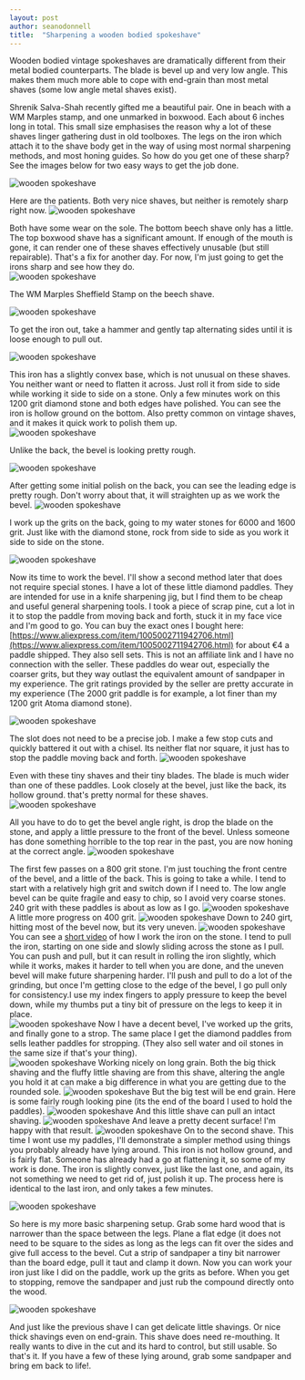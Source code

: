 ```yaml
---
layout: post
author: seanodonnell
title:  "Sharpening a wooden bodied spokeshave"
---
```


Wooden bodied vintage spokeshaves are dramatically different from their metal bodied counterparts. The blade is bevel up and very low angle. This makes them much more able to cope with end-grain than most metal shaves (some low angle metal shaves exist). 

Shrenik Salva-Shah recently gifted me a beautiful pair. One in beach with a WM Marples stamp, and one unmarked in boxwood. Each about 6 inches long in total. This small size emphasises the reason why a lot of these shaves linger gathering dust in old toolboxes. The legs on the iron which attach it to the shave body get in the way of using most normal sharpening methods, and most honing guides. So how do you get one of these sharp? See the images below for two easy ways to get the job done.     

![wooden spokeshave](/assets/images/woodenshave/1.jpg)

Here are the patients. Both very nice shaves, but neither is remotely sharp right now.
![wooden spokeshave](/assets/images/woodenshave/2.jpg)

Both have some wear on the sole. The bottom beech shave only has a little. The top boxwood shave has a significant amount. If enough of the mouth is gone, it can render one of these shaves effectively unusable (but still repairable). That's a fix for another day. For now, I'm just going to get the irons sharp and see how they do.  
![wooden spokeshave](/assets/images/woodenshave/3.jpg)

The WM Marples Sheffield Stamp on the beech shave.

![wooden spokeshave](/assets/images/woodenshave/4.jpg)

To get the iron out, take a hammer and gently tap alternating sides until it is loose enough to pull out.

![wooden spokeshave](/assets/images/woodenshave/5.jpg)

This iron has a slightly convex base, which is not unusual on these shaves. You neither want or need to flatten it across. Just roll it from side to side while working it side to side on a stone. Only a few minutes work on this 1200 grit diamond stone and both edges have polished. You can see the iron is hollow ground on the bottom. Also pretty common on vintage shaves, and it makes it quick work to polish them up.  
![wooden spokeshave](/assets/images/woodenshave/6.jpg)

Unlike the back, the bevel is looking pretty rough.

![wooden spokeshave](/assets/images/woodenshave/8.jpg)

After getting some initial polish on the back, you can see the leading edge is pretty rough. Don't worry about that, it will straighten up as we work the bevel.
![wooden spokeshave](/assets/images/woodenshave/9.jpg)

I work up the grits on the back, going to my water stones for 6000 and 1600 grit. Just like with the diamond stone, rock from side to side as you work it side to side on the stone.

![wooden spokeshave](/assets/images/woodenshave/10.jpg)

Now its time to work the bevel. I'll show a second method later that does not require special stones. I have a lot of these little diamond paddles. They are intended for use in a knife sharpening jig, but I find them to be cheap and useful general sharpening tools. I took a piece of scrap pine, cut a lot in it to stop the paddle from moving back and forth, stuck it in my face vice and I'm good to go. You can buy the exact ones I bought here: [https://www.aliexpress.com/item/1005002711942706.html](https://www.aliexpress.com/item/1005002711942706.html) for about €4 a paddle shipped. They also sell sets. This is not an affiliate link and I have no connection with the seller. These paddles do wear out, especially the coarser grits, but they way outlast the equivalent amount of sandpaper in my experience.  The grit ratings provided by the seller are pretty accurate in my experience (The 2000 grit paddle is for example, a lot finer than my 1200 grit Atoma diamond stone).

![wooden spokeshave](/assets/images/woodenshave/11.jpg)

The slot does not need to be a precise job. I make a few stop cuts and quickly battered it out with a chisel. Its neither flat nor square, it just has to stop the paddle moving back and forth.
![wooden spokeshave](/assets/images/woodenshave/12.jpg)

Even with these tiny shaves and their tiny blades. The blade is much wider than one of these paddles. Look closely at the bevel, just like the back, its hollow ground. that's pretty normal for these shaves.
![wooden spokeshave](/assets/images/woodenshave/13.jpg)

All you have to do to get the bevel angle right, is drop the blade on the stone, and apply a little pressure to the front of the bevel. Unless someone has done something horrible to the top rear in the past, you are now honing at the correct angle. 
![wooden spokeshave](/assets/images/woodenshave/14.jpg)

The first few passes on a 800 grit stone. I'm just touching the front centre of the bevel, and a little of the back. This is going to take a while. I tend to start with a relatively high grit and switch down if I need to. The low angle bevel can be quite fragile and easy to chip, so I avoid very coarse stones. 240 grit with these paddles is about as low as I go. 
![wooden spokeshave](/assets/images/woodenshave/15.jpg)
A little more progress on 400 grit.
![wooden spokeshave](/assets/images/woodenshave/16.jpg)
Down to 240 girt, hitting most of the bevel now, but its very uneven.
![wooden spokeshave](/assets/images/woodenshave/17.jpg)
You can see a [short video](https://www.youtube.com/watch?v=JChkKj7DGE0) of how I work the iron on the stone. I tend to pull the iron, starting on one side and slowly sliding across the stone as I pull. You can push and pull, but it can result in rolling the iron slightly, which while it works, makes it harder to tell when you are done, and the uneven bevel will make future sharpening harder. I'll push and pull to do a lot of the grinding, but once I'm getting close to the edge of the bevel, I go pull only for consistency.I use my index fingers to apply pressure to keep the bevel down, while my thumbs put a tiny bit of pressure on the legs to keep it in place.  
![wooden spokeshave](/assets/images/woodenshave/18.jpg)
Now I have a decent bevel, I've worked up the grits, and finally gone to a strop. The same place I get the diamond paddles from sells leather paddles for stropping. (They also sell water and oil stones in the same size if that's your thing).  
![wooden spokeshave](/assets/images/woodenshave/19.jpg)
Working nicely on long grain. Both the big thick shaving and the fluffy little shaving are from this shave, altering the angle you hold it at can make a big difference in what you are getting due to the rounded sole. 
![wooden spokeshave](/assets/images/woodenshave/20.jpg)
But the big test will be end grain. Here is some fairly rough looking pine (its the end of the board I used to hold the paddles).
![wooden spokeshave](/assets/images/woodenshave/21.jpg)
And this little shave can pull an intact shaving.
![wooden spokeshave](/assets/images/woodenshave/22.jpg)
And leave a pretty decent surface! I'm happy with that result.
![wooden spokeshave](/assets/images/woodenshave/23.jpg)
On to the second shave. This time I wont use my paddles, I'll demonstrate a simpler method using things you probably already have lying around. This iron is not hollow ground, and is fairly flat. Someone has already had a go at flattening it, so some of my work is done. The iron is slightly convex, just like the last one, and again, its not something we need to get rid of, just polish it up. The process here is identical to the last iron, and only takes a few minutes.

![wooden spokeshave](/assets/images/woodenshave/24.jpg)

So here is my more basic sharpening setup.  Grab some hard wood that is narrower than the space between the legs.  Plane a flat edge (it does not need to be square to the sides as long as the legs can fit over the sides and give full access to the bevel. Cut a strip of sandpaper a tiny bit narrower than the board edge, pull it taut and clamp it down. Now you can work your iron just like I did on the paddle, work up the grits as before. When you get to stopping, remove the sandpaper and just rub the compound directly onto the wood.

![wooden spokeshave](/assets/images/woodenshave/25.jpg)

And just like the previous shave I can get delicate little shavings.
Or nice thick shavings even on end-grain. This shave does need re-mouthing. It really wants to dive in the cut and its hard to control, but still usable.
So that's it. If you have a few of these lying around, grab some sandpaper and bring em back to life!.
